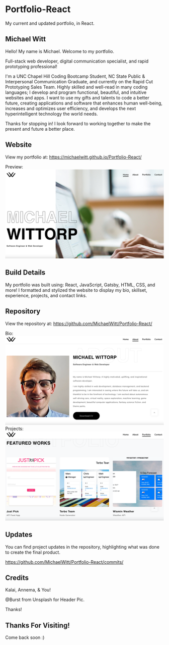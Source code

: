 # Portfolio-React

My current and updated portfolio, in React.

## Michael Witt

Hello! My name is Michael. Welcome to my portfolio.

Full-stack web developer, digital communication specialist, and rapid prototyping professional!

I'm a UNC Chapel Hill Coding Bootcamp Student, NC State Public & Interpersonal Communication Graduate, and currently on the Rapid Cut Prototyping Sales Team. Highly skilled and well-read in many coding languages; I develop and program functional, beautiful, and intuitive websites and apps. I want to use my gifts and talents to code a better future, creating applications and software that enhances human well-being, increases and optimizes user efficiency, and develops the next hyperintelligent technology the world needs.

Thanks for stopping in! I look forward to working together to make the present and future a better place.

## Website

View my portfolio at: https://michaelwitt.github.io/Portfolio-React/

Preview: ![alt text](./src/images/home.png)

## Build Details

My portfolio was built using: React, JavaScript, Gatsby, HTML, CSS, and more! I formatted and stylized the website to display my bio, skillset, experience, projects, and contact links.

## Repository

View the repository at: https://github.com/MichaelWitt/Portfolio-React/

Bio: ![alt text](./src/images/demo.png)
Projects: ![alt text](./src/images/portfolio.png)

## Updates

You can find project updates in the repository, highlighting what was done to create the final product.

https://github.com/MichaelWitt/Portfolio-React/commits/

## Credits

Kalai, Annema, & You!

@Burst from Unsplash for Header Pic.

Thanks!

## Thanks For Visiting!

Come back soon :)

